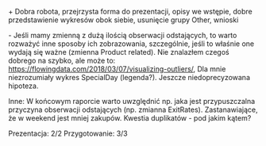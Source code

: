 \+
Dobra robota, przejrzysta forma do prezentacji, opisy we wstępie, dobre przedstawienie wykresów obok siebie, usunięcie grupy Other, wnioski

\-
Jeśli mamy zmienną z dużą ilością obserwacji odstających, to warto rozważyć inne sposoby ich zobrazowania, szczególnie, jeśli to właśnie one wydają się ważne (zmienna Product related). Nie znalazłem czegoś dobrego na szybko, ale może to: https://flowingdata.com/2018/03/07/visualizing-outliers/,
Dla mnie niezrozumiały wykres SpecialDay (legenda?).
Jeszcze niedoprecyzowana hipoteza.

Inne:
W końcowym raporcie warto uwzględnić np. jaka jest przypuszczalna przyczyna obserwacji odstających (np. zmianna ExitRates). Zastanawiające, że w weekend jest mniej zakupów. Kwestia duplikatów - pod jakim kątem?

Prezentacja: 2/2
Przygotowanie: 3/3